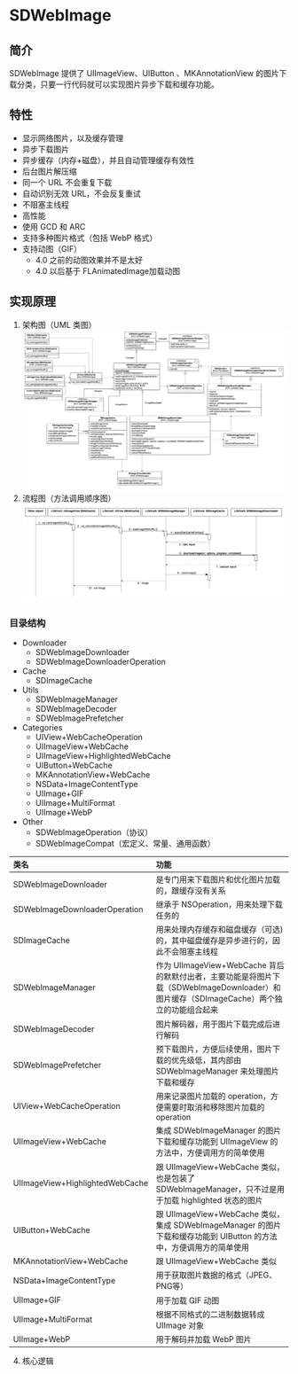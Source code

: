 # SDWebImage

## 简介

SDWebImage 提供了 UIImageView、UIButton 、MKAnnotationView 的图片下载分类，只要一行代码就可以实现图片异步下载和缓存功能。

## 特性

* 显示网络图片，以及缓存管理
* 异步下载图片
* 异步缓存（内存+磁盘），并且自动管理缓存有效性
* 后台图片解压缩
* 同一个 URL 不会重复下载
* 自动识别无效 URL，不会反复重试
* 不阻塞主线程
* 高性能
* 使用 GCD 和 ARC
* 支持多种图片格式（包括 WebP 格式）
* 支持动图（GIF）
  * 4.0 之前的动图效果并不是太好
  * 4.0 以后基于 FLAnimatedImage加载动图

## 实现原理

1. 架构图（UML 类图）
![](/assets/sd_1.png)
2. 流程图（方法调用顺序图）
![](/assets/sd_2.png)
### 目录结构

* Downloader
  * SDWebImageDownloader
  * SDWebImageDownloaderOperation
* Cache
  * SDImageCache
* Utils
  * SDWebImageManager
  * SDWebImageDecoder
  * SDWebImagePrefetcher
* Categories
  * UIView+WebCacheOperation
  * UIImageView+WebCache
  * UIImageView+HighlightedWebCache
  * UIButton+WebCache
  * MKAnnotationView+WebCache
  * NSData+ImageContentType
  * UIImage+GIF
  * UIImage+MultiFormat
  * UIImage+WebP
* Other
  * SDWebImageOperation（协议）
  * SDWebImageCompat（宏定义、常量、通用函数）

| 类名 | 功能  |
| :--- | :--- |
| SDWebImageDownloader | 是专门用来下载图片和优化图片加载的，跟缓存没有关系 | 
| SDWebImageDownloaderOperation | 继承于 NSOperation，用来处理下载任务的 |
| SDImageCache | 用来处理内存缓存和磁盘缓存（可选\)的，其中磁盘缓存是异步进行的，因此不会阻塞主线程 | 
|SDWebImageManager|作为 UIImageView+WebCache 背后的默默付出者，主要功能是将图片下载（SDWebImageDownloader）和图片缓存（SDImageCache）两个独立的功能组合起来  |
|SDWebImageDecoder  |  图片解码器，用于图片下载完成后进行解码|  
|SDWebImagePrefetcher  |  预下载图片，方便后续使用，图片下载的优先级低，其内部由 SDWebImageManager 来处理图片下载和缓存  |
|UIView+WebCacheOperation  |  用来记录图片加载的 operation，方便需要时取消和移除图片加载的 operation | 
|UIImageView+WebCache  |  集成 SDWebImageManager 的图片下载和缓存功能到 UIImageView 的方法中，方便调用方的简单使用  
|UIImageView+HighlightedWebCache  |  跟 UIImageView+WebCache 类似，也是包装了 SDWebImageManager，只不过是用于加载 highlighted 状态的图片  |
|UIButton+WebCache  |  跟 UIImageView+WebCache 类似，集成 SDWebImageManager 的图片下载和缓存功能到 UIButton 的方法中，方便调用方的简单使用  |
|MKAnnotationView+WebCache  |  跟 UIImageView+WebCache 类似|  
|NSData+ImageContentType  |  用于获取图片数据的格式（JPEG、PNG等）  |
|UIImage+GIF |   用于加载 GIF 动图  |
|UIImage+MultiFormat |   根据不同格式的二进制数据转成 UIImage 对象  |
|UIImage+WebP  |  用于解码并加载 WebP 图片  |


4. 核心逻辑


